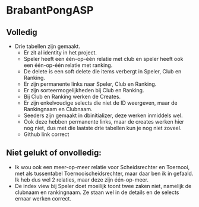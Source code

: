 # BrabantPongASP

## Volledig
- Drie tabellen zijn gemaakt.
  - Er zit al identity in het project.
  - Speler heeft een één-op-één relatie met club en speler heeft ook een één-op-één relatie met ranking.
  - De delete is een soft delete die items verbergt in Speler, Club en Ranking.
  - Er zijn permanente links naar Speler, Club en Ranking.
  - Er zijn sorteermogelijkheden bij Club en Ranking.
  - Bij Club en Ranking werken de Creates.
  - Er zijn enkelvoudige selects die niet de ID weergeven, maar de Rankingnaam en Clubnaam.
  - Seeders zijn gemaakt in dbinitializer, deze werken inmiddels wel.
  - Ook deze hebben permanente links, maar de creates werken hier nog niet, dus met die laatste drie tabellen kun je nog niet zoveel.
  - Github link correct

## Niet gelukt of onvolledig:
  - Ik wou ook een meer-op-meer relatie voor Scheidsrechter en Toernooi, met als tussentabel Toernooischeidsrechter, maar daar ben ik in gefaald. Ik heb dus wel 2 relaties, maar deze zijn één-op-meer.
  - De index view bij Speler doet moeilijk toont twee zaken niet, namelijk de clubnaam en rankingnaam. Ze staan wel in de details en de selects ernaar werken correct.
  
